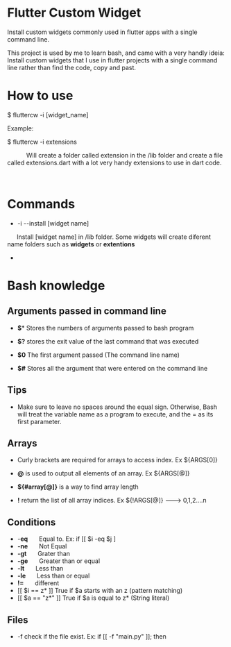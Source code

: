 # Flutter Custom Widget

  

Install custom widgets commonly used in flutter apps with a single command line.

This project is used by me to learn bash, and came with a very handly ideia: Install custom widgets that I use in flutter projects with a single command line rather than find the code, copy and past.

  
  

# How to use

  

$ fluttercw -i [widget_name]

Example:

  

$ fluttercw -i extensions

  

&ensp;  &ensp;  &ensp;  &ensp; Will create a folder called extension in the /lib folder and create a file called extensions.dart with a lot very handy extensions to use in dart code.

&ensp;  &ensp;  &ensp;  &ensp;

  
  
  

# Commands

  

- -i --install [widget name]

&ensp;  &ensp; Install [widget name] in /lib folder. Some widgets will create diferent name folders such as **widgets** or **extentions**

-

  
  
  

  

# Bash knowledge

  

## Arguments passed in command line

-  **$*** Stores the numbers of arguments passed to bash program

-  **$?** stores the exit value of the last command that was executed

-  **$0** The first argument passed (The command line name)

-  **$#** Stores all the argument that were entered on the command line


  

## Tips

- Make sure to leave no spaces around the equal sign. Otherwise, Bash will treat the variable name as a program to execute, and the = as its first parameter.

  
  

## Arrays

- Curly brackets are required for arrays to access index. Ex ${ARGS[0]}

-  **@** is used to output all elements of an array. Ex ${ARGS[@]}

-  **${#array[@]}** is a way to find array length

-  **!** return the list of all array indices. Ex ${!ARGS[@]} ---> 0,1,2....n

  

## Conditions

 - -**eq**  &ensp; &ensp; Equal to. Ex: if [[ $i -eq $j ]
 -  **-ne** &ensp; &ensp;  Not  Equal
 - **-gt**  &ensp; &ensp; Grater than
 -  **-ge**  &ensp; &ensp; Greater than or equal
 -  **-lt**    &ensp; &ensp; Less than
 - **-le**   &ensp; &ensp; Less than or equal
 -  **!=**  &ensp; &ensp;  different
- [[ $i == z* ]] True if $a starts with an z (pattern matching)
- [[ $a == "z*" ]] True if $a is equal to z* (String literal)
  
## Files
- -f check if the file exist. Ex: if [[ -f  "main.py" ]]; then